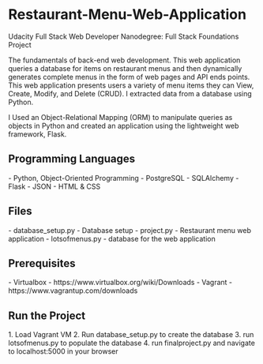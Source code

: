 # Restaurant-Menu-Web-Application
Udacity Full Stack Web Developer Nanodegree: Full Stack Foundations Project
<p>The fundamentals of back-end web development. This web application queries a database for items on restaurant menus and then dynamically generates complete menus in the form of web pages and API ends points. This web application presents users a variety of menu items they can View, Create, Modify, and Delete (CRUD). I extracted data from a database using Python.</p>
<p>I Used an Object-Relational Mapping (ORM) to manipulate queries as objects in Python and created an application using the lightweight web framework, Flask.</p>

<h2>Programming Languages</h2>
 - Python, Object-Oriented Programming
 - PostgreSQL
 - SQLAlchemy
 - Flask
 - JSON
 - HTML & CSS
 
<h2>Files</h2>
 - database_setup.py - Database setup
 - project.py - Restaurant menu web application
 - lotsofmenus.py - database for the web application

<h2>Prerequisites</h2>
 - Virtualbox - https://www.virtualbox.org/wiki/Downloads
 - Vagrant - https://www.vagrantup.com/downloads

<h2>Run the Project</h2>
 1. Load Vagrant VM
 2. Run database_setup.py to create the database
 3. run lotsofmenus.py to populate the database
 4. run finalproject.py and navigate to localhost:5000 in your browser

